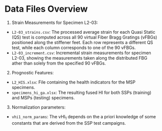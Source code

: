 # Data Files Overview
1. Strain Measurements for Specimen L2-03:
  * `L2-03_strains.csv`: The processed average strain for each Quasi Static (QS) test is computed across all 90 virtual Fiber Bragg Gratings (vFBGs) positioned along the stiffener feet. Each row represents a different QS test, while each column corresponds to one of the 90 vFBGs.
  * `L2-03_increment.csv`: Incremental strain measurements for specimen L2-03, showing the measurements taken along the distributed FBG ather than solely from the specified 90 vFBGs.
2.  Prognostic Features:
  * `L2_HIS.xlsx`: File containing the health indicators for the MSP specimens.
  * `specimens_hi_ga.xlsx`: The resulting fused HI for both SSPs (training) and MSPs (testing) specimens.
3. Normalization parameters:
  * `vhi1_norm_params`: The vHI<sub>1</sub> depends on the a priori knowledge of some constants that are derived from the SSP test campaigns.
